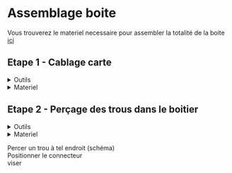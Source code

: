 # Assemblage boite
Vous trouverez le materiel necessaire pour assembler la totalité de la boite [ici](materiel_boite.md)

## Etape 1 - Cablage carte
<details>
  <summary> Outils </summary>
  
  * none
  
</details>

<details>
  <summary> Materiel </summary>
  
  * raspberry
  * [cable](https://github.com/Hclothilde/Documentation_KOSMOS/blob/main/docs/materiel_boite.md#cable)
    
</details>




## Etape 2 - Perçage des trous dans le boitier
<details>
  <summary> Outils </summary>
  
  * couronne de forage (diamètre:...)
  * foret (diametre: ..)
  * perceuse
  
</details>

<details>
  <summary> Materiel </summary>
  
  * connecteur
  * ventilateur
  * bouton poussoir
  * vis
  * ecrou
    
</details>

Percer un trou à tel endroit (schéma)<br>
Positionner le connecteur<br>
viser<br>



    
